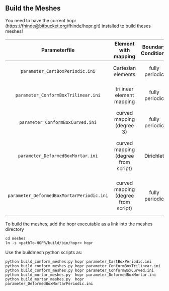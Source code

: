 ## Build the Meshes
You need to have the current hopr (https://fhinde@bitbucket.org/fhinde/hopr.git) installed to build theses meshes!

| Parameterfile                             | Element with mapping      | Boundary Conditions | Description                             :|
|:-----------------------------------------:|:-------------------------:|:-------------------:|:----------------------------------------:|
|`parameter_CartBoxPeriodic.ini`            | Cartesian elements        | fully periodic      | domain is a box [-1,1]^3     |
|`parameter_ConformBoxTrilinear.ini`        | trilinear element mapping | fully periodic      | domain is a deformed box [-1,1]^3 |
|`parameter_ConformBoxCurved.ini`           | curved mapping (degree 3) | fully periodic      | domain is a deformed box [-1,1]^3 |
|`parameter_DeformedBoxMortar.ini`          | curved mapping (degree from script) | Dirichlet | domain is a deformed box [-1,1]^3, with mortar interfaces |
|`parameter_DeformedBoxMortarPeriodic.ini`  | curved mapping (degree from script) | fully periodic | domain is a deformed box [-1,1]^3, with mortar interfaces |


To build the meshes, add the hopr executable as a link into the meshes directory
```
cd meshes
ln -s <pathTo-HOPR/build/bin/hopr> hopr
```
Use the buildmesh python scripts as: 
```
python build_conform_meshes.py hopr parameter_CartBoxPeriodic.ini
python build_conform_meshes.py hopr parameter_ConformBoxTrilinear.ini
python build_conform_meshes.py hopr parameter_ConformBoxCurved.ini
python build_mortar_meshes.py  hopr parameter_DeformedBoxMortar.ini
python build_mortar_meshes.py  hopr parameter_DeformedBoxMortarPeriodic.ini
```
